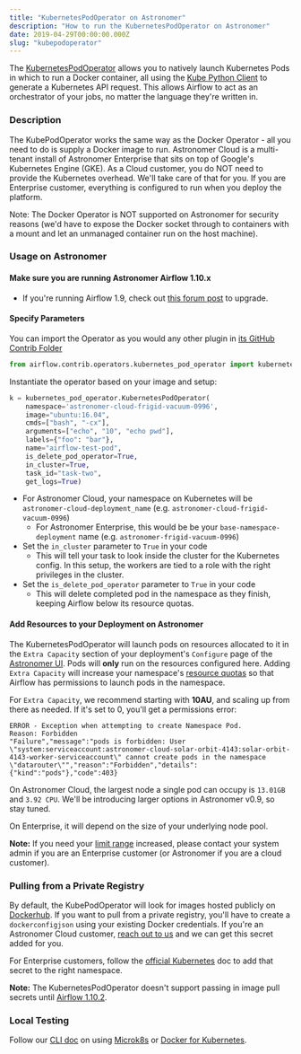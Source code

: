 ```yaml
---
title: "KubernetesPodOperator on Astronomer"
description: "How to run the KubernetesPodOperator on Astronomer"
date: 2019-04-29T00:00:00.000Z
slug: "kubepodoperator"
---
```


The [KubernetesPodOperator](https://github.com/apache/airflow/blob/v1-10-stable/airflow/contrib/operators/kubernetes_pod_operator.py) allows you to natively launch Kubernetes Pods in which to run a Docker container, all using the [Kube Python Client](https://github.com/kubernetes-client/python) to generate a Kubernetes API request. This allows Airflow to act as an orchestrator of your jobs, no matter the language they're written in.

### Description

The KubePodOperator works the same way as the Docker Operator - all you need to do is supply a Docker image to run. Astronomer Cloud is a multi-tenant install of Astronomer Enterprise that sits on top of Google's Kubernetes Engine (GKE). As a Cloud customer, you do NOT need to provide the Kubernetes overhead. We'll take care of that for you. If you are Enterprise customer, everything is configured to run when you deploy the platform.

Note: The Docker Operator is NOT supported on Astronomer for security reasons (we'd have to expose the Docker socket through to containers with a mount and let an unmanaged container run on the host machine).

### Usage on Astronomer

#### Make sure you are running Astronomer Airflow 1.10.x
   - If you're running Airflow 1.9, check out [this forum post](https://forum.astronomer.io/t/how-do-i-run-airflow-1-10-on-astronomer-v0-7/58) to upgrade.


#### Specify Parameters
You can import the Operator as you would any other plugin in [its GitHub Contrib Folder](https://github.com/apache/airflow/blob/v1-10-stable/airflow/contrib/operators/kubernetes_pod_operator.py)

```python
from airflow.contrib.operators.kubernetes_pod_operator import kubernetes_pod_operator
```

Instantiate the operator based on your image and setup:

```python
k = kubernetes_pod_operator.KubernetesPodOperator(
    namespace='astronomer-cloud-frigid-vacuum-0996',
    image="ubuntu:16.04",
    cmds=["bash", "-cx"],
    arguments=["echo", "10", "echo pwd"],
    labels={"foo": "bar"},
    name="airflow-test-pod",
    is_delete_pod_operator=True,
    in_cluster=True,
    task_id="task-two",
    get_logs=True)
```

- For Astronomer Cloud, your namespace on Kubernetes will be `astronomer-cloud-deployment_name` (e.g. `astronomer-cloud-frigid-vacuum-0996`)
    - For Astronomer Enterprise, this would be be your `base-namespace-deployment` name (e.g. `astronomer-frigid-vacuum-0996`)
- Set the `in_cluster` parameter to `True` in your code
    - This will tell your task to look inside the cluster for the Kubernetes config. In this setup, the workers are tied to a role with the right privileges in the cluster.
- Set the `is_delete_pod_operator` parameter to `True` in your code
    - This will delete completed pod in the namespace as they finish, keeping Airflow below its resource quotas.

#### Add Resources to your Deployment on Astronomer

The KubernetesPodOperator will launch pods on resources allocated to it in the `Extra Capacity` section of your deployment's `Configure` page of the [Astronomer UI](https://www.astronomer.io/docs/astronomer-ui/). Pods will **only** run on the resources configured here. Adding `Extra Capacity` will increase your namespace's [resource quotas](https://kubernetes.io/docs/concepts/policy/resource-quotas/) so that Airflow has permissions to launch pods in the namespace.

For `Extra Capacity`, we recommend starting with **10AU**, and scaling up from there as needed. If it's set to 0, you'll get a permissions error:

```
ERROR - Exception when attempting to create Namespace Pod.
Reason: Forbidden
"Failure","message":"pods is forbidden: User \"system:serviceaccount:astronomer-cloud-solar-orbit-4143:solar-orbit-4143-worker-serviceaccount\" cannot create pods in the namespace \"datarouter\"","reason":"Forbidden","details":{"kind":"pods"},"code":403}
```

On Astronomer Cloud, the largest node a single pod can occupy is `13.01GB` and `3.92 CPU`. We'll be introducing larger options in Astronomer v0.9, so stay tuned.

On Enterprise, it will depend on the size of your underlying node pool.

**Note:** If you need your [limit range](https://kubernetes.io/docs/concepts/policy/limit-range/) increased, please contact your system admin if you are an Enterprise customer (or Astronomer if you are a cloud customer).

### Pulling from a Private Registry

By default, the KubePodOperator will look for images hosted publicly on [Dockerhub](https://hub.docker.com/). If you want to pull from a private registry, you'll have to create a `dockerconfigjson` using your existing Docker credentials.
If you're an Astronomer Cloud customer, [reach out to us](support@astronomer.io) and we can get this secret added for you.

For Enterprise customers, follow the [official Kubernetes](https://kubernetes.io/docs/tasks/configure-pod-container/pull-image-private-registry/#registry-secret-existing-credentials) doc to add that secret to the right namespace.

**Note:** The KubernetesPodOperator doesn't support passing in image pull secrets until [Airflow 1.10.2](https://github.com/apache/airflow/blob/master/CHANGELOG.txt#L526).


### Local Testing

Follow our [CLI doc](https://github.com/astronomer/docs/blob/master/v0.8/cli-kubepodoperator.md) on using [Microk8s](https://microk8s.io/) or [Docker for Kubernetes](https://matthewpalmer.net/kubernetes-app-developer/articles/how-to-run-local-kubernetes-docker-for-mac.html).
